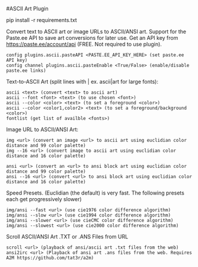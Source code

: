 #ASCII Art Plugin

pip install -r requirements.txt

Convert text to ASCII art or image URLs to ASCII/ANSI art. Support for the Paste.ee API to save art conversions for later use.
Get an API key from https://paste.ee/account/api (FREE. Not required to use plugin).
```
config plugins.ascii.pasteAPI <PASTE.EE_API_KEY_HERE> (set paste.ee API key)
config channel plugins.ascii.pasteEnable <True/False> (enable/disable paste.ee links)
```

Text-to-ASCII Art (split lines with | ex. ascii|art for large fonts):
```
ascii <text> (convert <text> to ascii art)
ascii --font <font> <text> (to use chosen <font>)
ascii --color <color> <text> (to set a foreground <color>)
ascii --color <color1,color2> <text> (to set a foreground/background <color>)
fontlist (get list of availble <fonts>)
```

Image URL to ASCII/ANSI Art:
```
img <url> (convert an image <url> to ascii art using euclidian color distance and 99 color palette)
img --16 <url> (convert image to ascii art using euclidian color distance and 16 color palette)
```
```
ansi <url> (convert an <url> to ansi block art using euclidian color distance and 99 color palette)
ansi --16 <url> (convert <url> to ansi block art using euclidian color distance and 16 color palette)
```
Speed Presets. (Euclidian (the default) is very fast. The following presets each get progressively slower)
```
img/ansi --fast <url> (use cie1976 color difference algorithm)
img/ansi --slow <url> (use cie1994 color difference algorithm)
img/ansi --slower <url> (use cieCMC color difference algorithm)
img/ansi --slowest <url> (use cie2000 color difference algorithm)
```

Scroll ASCII/ANSI Art .TXT or .ANS Files from URL
```
scroll <url> (playback of ansi/ascii art .txt files from the web)
ansi2irc <url> (Playback of ansi art .ans files from the web. Requires A2M https://github.com/tat3r/a2m)
```
